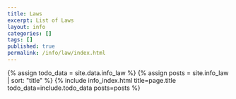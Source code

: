 ```yaml
---
title: Laws
excerpt: List of Laws
layout: info
categories: []
tags: []
published: true
permalink: /info/law/index.html
---
```


{% assign todo_data = site.data.info_law %}
{% assign posts = site.info_law | sort: "title" %}
{% include info_index.html title=page.title todo_data=include.todo_data posts=posts %}
